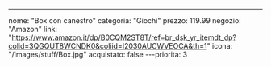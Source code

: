 ---
nome: "Box con canestro"
categoria: "Giochi"
prezzo: 119.99
negozio: "Amazon"
link: "https://www.amazon.it/dp/B0CQM2ST8T/ref=br_dsk_yr_itemdt_dp?colid=3QGQUT8WCNDK0&coliid=I2030AUCWVEOCA&th=1"
icona: "/images/stuff/Box.jpg"
acquistato: false
---priorita: 3
